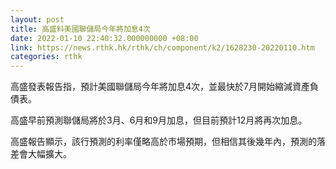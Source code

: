```yaml
---
layout: post
title: 高盛料美國聯儲局今年將加息4次
date: 2022-01-10 22:40:32.000000000 +08:00
link: https://news.rthk.hk/rthk/ch/component/k2/1628230-20220110.htm
categories: rthk
---
```


高盛發表報告指，預計美國聯儲局今年將加息4次，並最快於7月開始縮減資產負債表。

高盛早前預測聯儲局將於3月、6月和9月加息，但目前預計12月將再次加息。

高盛報告顯示，該行預測的利率僅略高於市場預期，但相信其後幾年內，預測的落差會大幅擴大。
